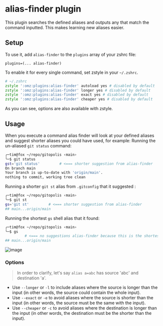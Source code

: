 # alias-finder plugin
This plugin searches the defined aliases and outputs any that match the command inputted. This makes learning new aliases easier.
## Setup
To use it, add `alias-finder` to the `plugins` array of your zshrc file:
```
plugins=(... alias-finder)
```
To enable it for every single command, set zstyle in your `~/.zshrc`.
```zsh
# ~/.zshrc
zstyle ':omz:plugins:alias-finder' autoload yes # disabled by default
zstyle ':omz:plugins:alias-finder' longer yes # disabled by default
zstyle ':omz:plugins:alias-finder' exact yes # disabled by default
zstyle ':omz:plugins:alias-finder' cheaper yes # disabled by default
```
As you can see, options are also available with zstyle.
## Usage
When you execute a command alias finder will look at your defined aliases and suggest shorter aliases you could have used, for example:
Running the un-aliased `git status` command:
```sh
╭─tim@fox ~/repo/gitopolis ‹main› 
╰─$ git status
gst='git status'         # <=== shorter suggestion from alias-finder
On branch main
Your branch is up-to-date with 'origin/main'.
nothing to commit, working tree clean
```
Running a shorter `git st` alias from `.gitconfig` that it suggested :
```sh
╭─tim@fox ~/repo/gitopolis ‹main› 
╰─$ git st
gs='git st'         # <=== shorter suggestion from alias-finder
## main...origin/main
```
Running the shortest `gs` shell alias that it found:
```sh
╭─tim@fox ~/repo/gitopolis ‹main› 
╰─$ gs
         # <=== no suggestions alias-finder because this is the shortest
## main...origin/main
```
![image](https://github.com/ohmyzsh/ohmyzsh/assets/19378/39642750-fb10-4f1a-b7f9-f36789eeb01b)
### Options
> In order to clarify, let's say `alias a=abc` has source 'abc' and destination 'a'.
- Use `--longer` or `-l` to include aliases where the source is longer than the input (in other words, the source could contain the whole input).
- Use `--exact` or `-e` to avoid aliases where the source is shorter than the input (in other words, the source must be the same with the input).
- Use `--cheaper` or `-c` to avoid aliases where the destination is longer than the input (in other words, the destination must be the shorter than the input).

